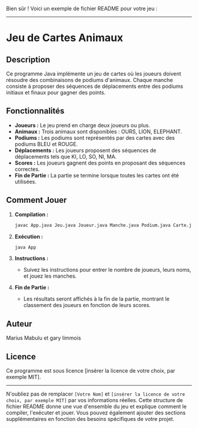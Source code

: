 Bien sûr ! Voici un exemple de fichier README pour votre jeu :

---

# Jeu de Cartes Animaux

## Description

Ce programme Java implémente un jeu de cartes où les joueurs doivent résoudre des combinaisons de podiums d'animaux. Chaque manche consiste à proposer des séquences de déplacements entre des podiums initiaux et finaux pour gagner des points.

## Fonctionnalités

- **Joueurs :** Le jeu prend en charge deux joueurs ou plus.
- **Animaux :** Trois animaux sont disponibles : OURS, LION, ELEPHANT.
- **Podiums :** Les podiums sont représentés par des cartes avec des podiums BLEU et ROUGE.
- **Déplacements :** Les joueurs proposent des séquences de déplacements tels que KI, LO, SO, NI, MA.
- **Scores :** Les joueurs gagnent des points en proposant des séquences correctes.
- **Fin de Partie :** La partie se termine lorsque toutes les cartes ont été utilisées.

## Comment Jouer

1. **Compilation :**
   ```bash
   javac App.java Jeu.java Joueur.java Manche.java Podium.java Carte.java Animal.java
   ```

2. **Exécution :**
   ```bash
   java App
   ```

3. **Instructions :**
   - Suivez les instructions pour entrer le nombre de joueurs, leurs noms, et jouez les manches.

4. **Fin de Partie :**
   - Les résultats seront affichés à la fin de la partie, montrant le classement des joueurs en fonction de leurs scores.

## Auteur

Marius Mabulu et gary limmois

## Licence

Ce programme est sous licence [insérer la licence de votre choix, par exemple MIT].

---

N'oubliez pas de remplacer `[Votre Nom]` et `[insérer la licence de votre choix, par exemple MIT]` par vos informations réelles. Cette structure de fichier README donne une vue d'ensemble du jeu et explique comment le compiler, l'exécuter et jouer. Vous pouvez également ajouter des sections supplémentaires en fonction des besoins spécifiques de votre projet.